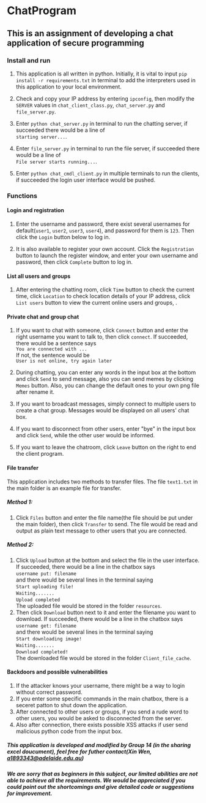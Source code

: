 # ChatProgram

## This is an assignment of developing a chat application of secure programming

### Install and run

1. This application is all written in python. Initially, it is vital to input `pip install -r requirements.txt`  in terminal to add the  interpreters used in this application to your local environment.

2. Check and copy your IP address by entering `ipconfig`, then modify the `SERVER` values in `chat_client_class.py`, `chat_server.py` and `file_server.py`.

3. Enter `python chat_server.py` in terminal to run the chatting server, if succeeded there would be a line of   
`starting server...`.

4. Enter `file_server.py` in terminal to run the file server, if succeeded there would be a line of   
`File server starts running...`.  

5. Enter `python chat_cmdl_client.py` in multiple terminals to run the clients, if succeeded the login user interface would be pushed.

### Functions

#### Login and registration

1. Enter the username and password, there exist several usernames for default(`user1`, `user2`, `user3`, `user4`), and password for them is `123`. Then click the `Login` button below to log in.

2. It is also available to register your own account. Click the `Registration` button to launch the register window, and enter your own username and password, then click `Complete` button to log in.

#### List all users and groups

1. After entering the chatting room, click `Time` button to check the current time, click `Location` to check location details of your IP address, click `List users` button to view the current online users and groups, .

#### Private chat and group chat

1. If you want to chat with someone, click `Connect` button and enter the right username you want to talk to, then click `connect`. If succeeded, there would be a sentence says  
`You are connected with ...`  
If not, the sentence would be  
`User is not online, try again later`

2. During chatting, you can enter any words in the input box at the bottom and click `Send` to send message, also you can send memes by clicking `Memes` button. Also, you can change the default ones to your own png file after rename it.

3. If you want to broadcast messages, simply connect to multiple users to create a chat group. Messages would be displayed on all users' chat box.

7. If you want to disconnect from other users, enter "bye" in the input box and click `Send`, while the other user would be informed.

8. If you want to leave the chatroom, click `Leave` button on the right to end the client program.

#### File transfer

This application includes two methods to transfer files. The file `text1.txt` in the main folder is an example file for transfer.  
##### Method 1:  
1. Click `Files` button and enter the file name(the file should be put under the main folder), then click `Transfer` to send. The file would be read and output as plain text message to other users that you are connected.  
##### Method 2:    
1. Click `Upload` button at the bottom and select the file in the user interface. If succeeded, there would be a line in the chatbox says  
`username put: filename`  
and there would be several lines in the terminal saying  
`Start uploading file!`  
`Waiting.......`  
`Upload completed`  
The uploaded file would be stored in the folder `resources`.  
2. Then click `Download` button next to it and enter the filename you want to download. If succeeded, there would be a line in the chatbox says  
`username get: filename`  
and there would be several lines in the terminal saying  
`Start downloading image!`    
`Waiting.......`    
`Download completed!`      
The downloaded file would be stored in the folder `Client_file_cache`.

#### Backdoors and possible vulnerabilities
1. If the attacker knows your username, there might be a way to login without correct password.
2. If you enter some specific commands in the main chatbox, there is a seceret patton to shut down the application.
3. After connected to other users or groups, if you send a rude word to other users, you would be asked to disconnected from the server.
4. Also after connection, there exists possible XSS attacks if user send malicious python code from the input box.

##### This application is developed and modified by Group 14 (in the sharing excel doucument), feel free for futher contact(Xin Wen, a1893343@adelaide.edu.au)
##### We are sorry that as beginners in this subject, our limited abilities are not able to achieve all the requirements. We would be appreciated if you could point out the shortcomings and give detailed code or suggestions for improvement.
